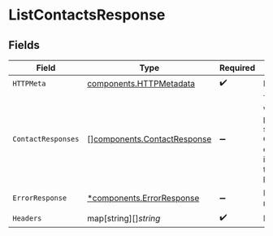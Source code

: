 # ListContactsResponse


## Fields

| Field                                                                                      | Type                                                                                       | Required                                                                                   | Description                                                                                |
| ------------------------------------------------------------------------------------------ | ------------------------------------------------------------------------------------------ | ------------------------------------------------------------------------------------------ | ------------------------------------------------------------------------------------------ |
| `HTTPMeta`                                                                                 | [components.HTTPMetadata](../../models/components/httpmetadata.md)                         | :heavy_check_mark:                                                                         | N/A                                                                                        |
| `ContactResponses`                                                                         | [][components.ContactResponse](../../models/components/contactresponse.md)                 | :heavy_minus_sign:                                                                         | The request was processed successfully. Contact details are included in the response body. |
| `ErrorResponse`                                                                            | [*components.ErrorResponse](../../models/components/errorresponse.md)                      | :heavy_minus_sign:                                                                         | Invalid request.                                                                           |
| `Headers`                                                                                  | map[string][]*string*                                                                      | :heavy_check_mark:                                                                         | N/A                                                                                        |